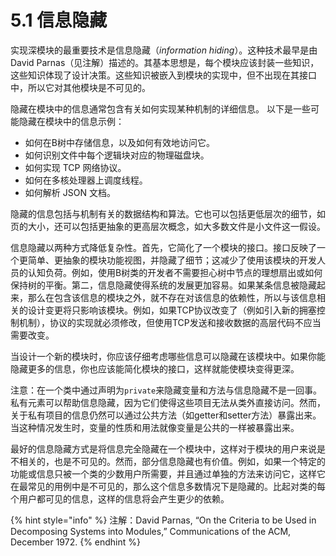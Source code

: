 # 5.1 信息隐藏

实现深模块的最重要技术是信息隐藏（_information hiding_）。这种技术最早是由David Parnas（见注解）描述的。其基本思想是，每个模块应该封装一些知识，这些知识体现了设计决策。这些知识被嵌入到模块的实现中，但不出现在其接口中，所以它对其他模块是不可见的。

隐藏在模块中的信息通常包含有关如何实现某种机制的详细信息。 以下是一些可能隐藏在模块中的信息示例：

* 如何在B树中存储信息，以及如何有效地访问它。
* 如何识别文件中每个逻辑块对应的物理磁盘块。
* 如何实现 TCP 网络协议。
* 如何在多核处理器上调度线程。
* 如何解析 JSON 文档。

隐藏的信息包括与机制有关的数据结构和算法。它也可以包括更低层次的细节，如页的大小，还可以包括更抽象的更高层次概念，如大多数文件是小文件这一假设。

信息隐藏以两种方式降低复杂性。首先，它简化了一个模块的接口。接口反映了一个更简单、更抽象的模块功能视图，并隐藏了细节；这减少了使用该模块的开发人员的认知负荷。例如，使用B树类的开发者不需要担心树中节点的理想扇出或如何保持树的平衡。第二，信息隐藏使得系统的发展更加容易。如果某条信息被隐藏起来，那么在包含该信息的模块之外，就不存在对该信息的依赖性，所以与该信息相关的设计变更将只影响该模块。例如，如果TCP协议改变了（例如引入新的拥塞控制机制），协议的实现就必须修改，但使用TCP发送和接收数据的高层代码不应当需要改变。

当设计一个新的模块时，你应该仔细考虑哪些信息可以隐藏在该模块中。如果你能隐藏更多的信息，你也应该能简化模块的接口，这样就能使模块变得更深。

注意：在一个类中通过声明为`private`来隐藏变量和方法与信息隐藏不是一回事。私有元素可以帮助信息隐藏，因为它们使得这些项目无法从类外直接访问。然而，关于私有项目的信息仍然可以通过公共方法（如getter和setter方法）暴露出来。当这种情况发生时，变量的性质和用法就像变量是公共的一样被暴露出来。

最好的信息隐藏方式是将信息完全隐藏在一个模块中，这样对于模块的用户来说是不相关的，也是不可见的。然而，部分信息隐藏也有价值。例如，如果一个特定的功能或信息只被一个类的少数用户所需要，并且通过单独的方法来访问它，这样它在最常见的用例中是不可见的，那么这个信息多数情况下是隐藏的。比起对类的每个用户都可见的信息，这样的信息将会产生更少的依赖。

{% hint style="info" %}
注解：David Parnas, “On the Criteria to be Used in Decomposing Systems into Modules,” Communications of the ACM, December 1972.
{% endhint %}
